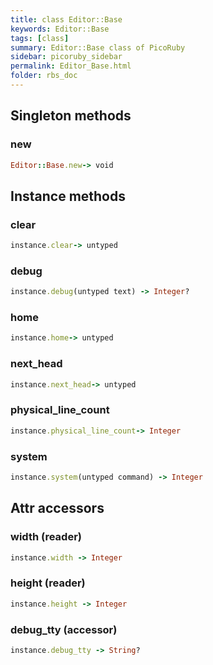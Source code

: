 ```yaml
---
title: class Editor::Base
keywords: Editor::Base
tags: [class]
summary: Editor::Base class of PicoRuby
sidebar: picoruby_sidebar
permalink: Editor_Base.html
folder: rbs_doc
---
```

## Singleton methods
### new

```ruby
Editor::Base.new-> void
```
## Instance methods
### clear

```ruby
instance.clear-> untyped
```
### debug

```ruby
instance.debug(untyped text) -> Integer?
```
### home

```ruby
instance.home-> untyped
```
### next_head

```ruby
instance.next_head-> untyped
```
### physical_line_count

```ruby
instance.physical_line_count-> Integer
```
### system

```ruby
instance.system(untyped command) -> Integer
```
## Attr accessors
### width (reader)
```ruby
instance.width -> Integer
```
### height (reader)
```ruby
instance.height -> Integer
```
### debug_tty (accessor)
```ruby
instance.debug_tty -> String?
```
